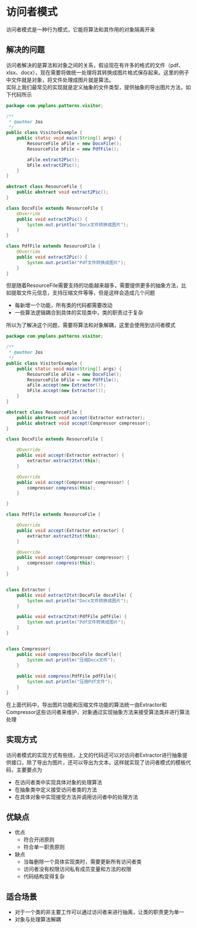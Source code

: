 # 访问者模式
访问者模式是一种行为模式，它能将算法和其作用的对象隔离开来
## 解决的问题
访问者解决的是算法和对象之间的关系，假设现在有许多的格式的文件（pdf、xlsx、docx），现在需要将做统一处理将其转换成图片格式保存起来。这里的例子中文件就是对象，将文件处理成图片就是算法。  
实际上我们最常见的实现就是定义抽象的文件类型，提供抽象的导出图片方法，如下代码所示
```Java
package com.ymplans.patterns.visitor;

/**
 * @author Jos
 */
public class VisitorExample {
    public static void main(String[] args) {
        ResourceFile aFile = new DocxFile();
        ResourceFile bFile = new PdfFile();

        aFile.extract2Pic();
        bFile.extract2Pic();
    }
}

abstract class ResourceFile {
    public abstract void extract2Pic();
}

class DocxFile extends ResourceFile {
    @Override
    public void extract2Pic() {
        System.out.println("Docx文件转换成图片");
    }
}

class PdfFile extends ResourceFile {
    @Override
    public void extract2Pic() {
        System.out.println("Pdf文件转换成图片");
    }
}
```
但是随着ResourceFile需要支持的功能越来越多，需要提供更多的抽象方法，比如提取文件元信息，支持压缩文件等等，但是这样会造成几个问题
- 每新增一个功能，所有类的代码都需要改动
- 一些算法逻辑耦合到具体的实现类中，类的职责过于复杂

所以为了解决这个问题，需要将算法和对象解耦，这里会使用到访问者模式
```Java
package com.ymplans.patterns.visitor;

/**
 * @author Jos
 */
public class VisitorExample {
    public static void main(String[] args) {
        ResourceFile aFile = new DocxFile();
        ResourceFile bFile = new PdfFile();
        aFile.accept(new Extractor());
        bFile.accept(new Extractor());
    }
}

abstract class ResourceFile {
    public abstract void accept(Extractor extractor);
    public abstract void accept(Compressor compressor);
}

class DocxFile extends ResourceFile {

    @Override
    public void accept(Extractor extractor) {
        extractor.extract2txt(this);
    }

    @Override
    public void accept(Compressor compressor) {
        compressor.compress(this);
    }

}

class PdfFile extends ResourceFile {

    @Override
    public void accept(Extractor extractor) {
        extractor.extract2txt(this);
    }

    @Override
    public void accept(Compressor compressor) {
        compressor.compress(this);
    }
}


class Extractor {
    public void extract2txt(DocxFile docxFile) {
        System.out.println("Docx文件转换成图片");
    }

    public void extract2txt(PdfFile pdfFile) {
        System.out.println("Pdf文件转换成图片");
    }
}


class Compressor{
    public void compress(DocxFile docxFile){
        System.out.println("压缩Docx文件");
    }
    
    public void compress(PdfFile pdfFile){
        System.out.println("压缩Pdf文件");
    }
}
```
在上面代码中，导出图片功能和压缩文件功能的算法统一由Extractor和Compressor这些访问者来维护，对象通过实现抽象方法来接受算法类并进行算法处理
## 实现方式
访问者模式的实现方式有些绕，上文的代码还可以对访问者Extractor进行抽象提供接口，除了导出为图片，还可以导出为文本。这样就实现了访问者模式的模板代码，主要要点为
- 在访问者类中实现具体对象的处理算法
- 在抽象类中定义接受访问者类的方法
- 在具体对象中实现接受方法并调用访问者中的处理方法
## 优缺点
- 优点 
  - 符合开闭原则
  - 符合单一职责原则
- 缺点 
  - 当每删除一个具体实现类时，需要更新所有访问者类
  - 访问者没有权限访问私有成员变量和方法的权限
  - 代码结构变得复杂
## 适合场景
- 对于一个类的非主要工作可以通过访问者来进行抽离，让类的职责更为单一
- 对象与处理算法解耦